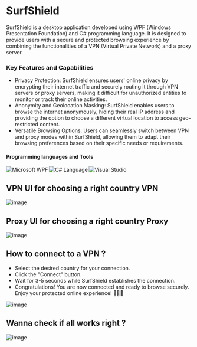 # SurfShield
SurfShield is a desktop application developed using WPF (Windows Presentation Foundation) and C# programming language. It is designed to provide users with a secure and protected browsing experience by combining the functionalities of a VPN (Virtual Private Network) and a proxy server.
<h3>Key Features and Capabilities</h3>
<ul>
  <li>Privacy Protection: SurfShield ensures users' online privacy by encrypting their internet traffic and securely routing it through VPN servers or proxy servers, making it difficult for unauthorized entities to monitor or track their online activities.</li>
  <li>Anonymity and Geolocation Masking: SurfShield enables users to browse the internet anonymously, hiding their real IP address and providing the option to choose a different virtual location to access geo-restricted content.</li>
  <li>Versatile Browsing Options: Users can seamlessly switch between VPN and proxy modes within SurfShield, allowing them to adapt their browsing preferences based on their specific needs or requirements.</li>
</ul>

<h4>Programming languages and Tools</h4>
<img align="left" alt="Microsoft WPF" src="https://img.shields.io/badge/Microsoft WPF-0078D6?style=for-the-badge&logo=microsoft&logoColor=white"/>
<img align="left" alt="C# Language" src="https://img.shields.io/badge/c%23-%23239120.svg?style=for-the-badge&logo=c-sharp&logoColor=white"/>
<img align="" alt="Visual Studio" src="https://img.shields.io/badge/Visual%20Studio-5C2D91.svg?style=for-the-badge&logo=visual-studio&logoColor=white"/>

## VPN UI for choosing a right country VPN
![image](https://github.com/MaximSaveliev/SurfShield/assets/60519187/45511cbb-c9d0-46e8-954b-f859c3fb6b67)
## Proxy UI for choosing a right country Proxy
![image](https://github.com/MaximSaveliev/SurfShield/assets/60519187/c74d9b87-4fd7-4f42-90a2-e701c8865ed8)
## How to connect to a VPN ?
<ul>
  <li>Select the desired country for your connection.</li>
  <li>Click the "Connect" button.</li>
  <li>Wait for 3-5 seconds while SurfShield establishes the connection.</li>
  <li>Congratulations! You are now connected and ready to browse securely. Enjoy your protected online experience! 🎉🎉🎉</li>
</ul>

![image](https://github.com/MaximSaveliev/SurfShield/assets/60519187/f5045ba5-5aeb-4e0d-88f4-7d80d2f13b52)

## Wanna check if all works right ?
![image](https://github.com/MaximSaveliev/SurfShield/assets/60519187/4f0bd3f9-fa35-4606-9674-4c26869af24d)

